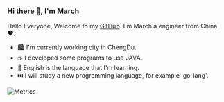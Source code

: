 ### Hi there 👋, I'm March

Hello Everyone, Welcome to my [GitHub](https://github.com/maruichao52).  I'm March a engineer from China :heart:.



- :cityscape: I'm currently working city in ChengDu.
- :coffee: I developed some programs to use JAVA.
- :book: English is the language that I'm learning.
- :next_track_button: I will study a new programming language, for example 'go-lang'.



![Metrics](https://metrics.lecoq.io/maruichao52?template=classic&languages=1&languages.limit=8&languages.threshold=0%25&languages.colors=github&languages.aliases=JAVA&languages.sections=most-used&languages.indepth=false&languages.analysis.timeout=15&languages.categories=markup%2C%20programming&languages.recent.categories=markup%2C%20programming&languages.recent.load=300&languages.recent.days=14&config.timezone=Asia%2FShanghai)

